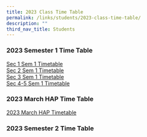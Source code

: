 ```yaml
---
title: 2023 Class Time Table
permalink: /links/students/2023-class-time-table/
description: ""
third_nav_title: Students
---
```

### 2023 Semester 1 Time Table
[Sec 1 Sem 1 Timetable](/files/2023_SEM1_TT-Classes%20(Sec1)_v2.pdf)<br>
[Sec 2 Sem 1 Timetable](/files/2023_SEM1_TT-Classes%20(Sec2).pdf)
<br>
[Sec 3 Sem 1 Timetable](/files/2023_SEM1_TT-Classes%20(Sec3)_v2.pdf)
<br>
[Sec 4-5 Sem 1 Timetable](/files/2023_SEM1_TT-Classes%20(Sec4&5)_v2.pdf)

### 2023 March HAP Time Table

[2023 March HAP Timetable](/files/Time%20Table/2023/2023_MARCH%20HAP%20TIMETABLE.pdf)


### 2023 Semester 2 Time Table